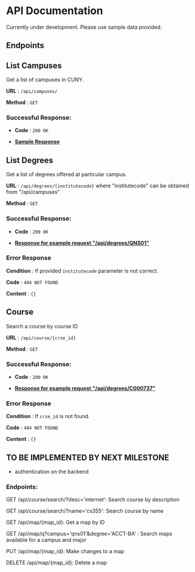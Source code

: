 # API Documentation

Currently under development. Please use sample data provided.

## Endpoints

## List Campuses
Get a list of campuses in CUNY.

**URL** : `/api/campuses/`

**Method** : `GET`

### Successful Response: 

* **Code** : `200 OK`
  
* **[Sample Response](response/campuses.json)**

## List Degrees
Get a list of degrees offered at particular campus.

**URL** : `/api/degrees/{institutecode}`
where "institutecode" can be obtained from "/api/campuses"

**Method** : `GET`

### Successful Response: 

* **Code** : `200 OK`

* **[Response for example request "/api/degrees/QNS01"](response/degrees.json)**

### Error Response

**Condition** : If provided `institutecode` parameter is not correct.

**Code** : `404 NOT FOUND`

**Content** : `{}`

## Course

Search a course by course ID

**URL** : `/api/course/{crse_id}`

**Method** : `GET`

### Successful Response: 

* **Code** : `200 OK`

* **[Response for example request "/api/degrees/C000737"](response/get_course_by_id.json)**

### Error Response

**Condition** : If `crse_id` is not found.

**Code** : `404 NOT FOUND`

**Content** : `{}`


## TO BE IMPLEMENTED BY NEXT MILESTONE

- authentication on the backend

### Endpoints:
GET /api/course/search/?desc='internet':  Search course by description

GET /api/course/search/?name='cs355':     Search course by name

GET /api/map/{map_id}:  Get a map by ID

GET /api/map/q?campus='qns01'&degree='ACCT-BA' : Search maps available for a campus and major

PUT /api/map/{map_id}:  Make changes to a map

DELETE /api/map/{map_id}:  Delete a map

